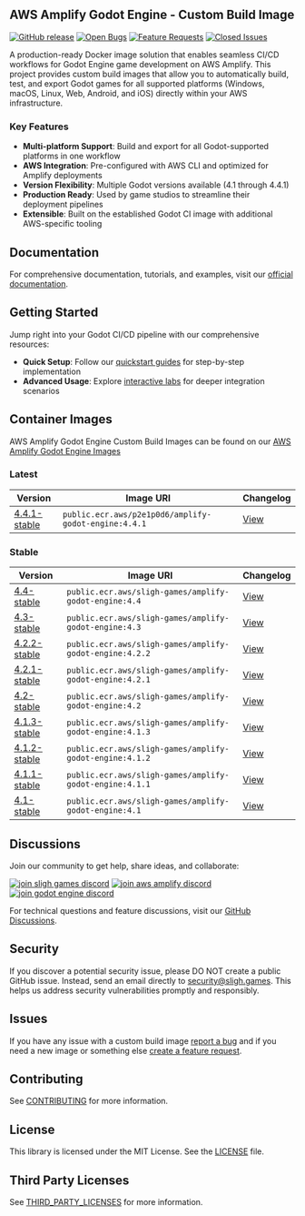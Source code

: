 ## AWS Amplify Godot Engine - Custom Build Image

[![GitHub release](https://img.shields.io/github/release/sligh-games/amplify-godot-engine-custom-build-image)](https://github.com/sligh-games/amplify-godot-engine-custom-build-image/releases)
[![Open Bugs](https://img.shields.io/github/issues/sligh-games/amplify-godot-engine-custom-build-image/bug?color=d73a4a&label=bugs)](https://github.com/sligh-games/amplify-godot-engine-custom-build-image/issues?q=is%3Aissue+is%3Aopen+label%3Abug)
[![Feature Requests](https://img.shields.io/github/issues/sligh-games/amplify-godot-engine-custom-build-image/feature-request?color=ff9001&label=enhancement)](https://github.com/sligh-games/amplify-godot-engine-custom-build-image/issues?q=is%3Aissue+label%3Aenhancement+is%3Aopen)
[![Closed Issues](https://img.shields.io/github/issues-closed/sligh-games/amplify-godot-engine-custom-build-image?color=%2325CC00&label=issues%20closed)](https://github.com/sligh-games/amplify-godot-engine-custom-build-image/issues?q=is%3Aissue+is%3Aclosed+)

A production-ready Docker image solution that enables seamless CI/CD workflows for Godot Engine game development on AWS Amplify. This project provides custom build images that allow you to automatically build, test, and export Godot games for all supported platforms (Windows, macOS, Linux, Web, Android, and iOS) directly within your AWS infrastructure.

### Key Features

- **Multi-platform Support**: Build and export for all Godot-supported platforms in one workflow
- **AWS Integration**: Pre-configured with AWS CLI and optimized for Amplify deployments
- **Version Flexibility**: Multiple Godot versions available (4.1 through 4.4.1)
- **Production Ready**: Used by game studios to streamline their deployment pipelines
- **Extensible**: Built on the established Godot CI image with additional AWS-specific tooling
## Documentation

For comprehensive documentation, tutorials, and examples, visit our [official documentation](https://docs.sligh.games/#!/en/amplify-godot).

## Getting Started

Jump right into your Godot CI/CD pipeline with our comprehensive resources:
- **Quick Setup**: Follow our [quickstart guides](https://docs.sligh.games/#!/en/amplify-godot/get-started) for step-by-step implementation
- **Advanced Usage**: Explore [interactive labs](https://docs.sligh.games/#!/en/amplify-godot) for deeper integration scenarios

## Container Images

AWS Amplify Godot Engine Custom Build Images can be found on our [AWS Amplify Godot Engine Images](https://gallery.ecr.aws/p2e1p0d6/amplify-godot-engine)

### Latest

| Version | Image URI | Changelog |
| --- | --- | --- |
| [4.4.1-stable](https://godotengine.org/download/archive/4.4.1-stable) | ```public.ecr.aws/p2e1p0d6/amplify-godot-engine:4.4.1``` | [View](https://godotengine.github.io/godot-interactive-changelog/#4.4.1-stable) |

### Stable

| Version | Image URI | Changelog |
| --- | --- | --- |
| [4.4-stable](https://godotengine.org/download/archive/4.4-stable) | ```public.ecr.aws/sligh-games/amplify-godot-engine:4.4``` | [View](https://godotengine.github.io/godot-interactive-changelog/#4.4-stable) |
| [4.3-stable](https://godotengine.org/download/archive/4.3-stable) | ```public.ecr.aws/sligh-games/amplify-godot-engine:4.3``` | [View](https://godotengine.github.io/godot-interactive-changelog/#4.3-stable) |
| [4.2.2-stable](https://godotengine.org/download/archive/4.2.2-stable) | ```public.ecr.aws/sligh-games/amplify-godot-engine:4.2.2``` | [View](https://godotengine.github.io/godot-interactive-changelog/#4.2.2-stable) |
| [4.2.1-stable](https://godotengine.org/download/archive/4.2.1-stable) | ```public.ecr.aws/sligh-games/amplify-godot-engine:4.2.1``` | [View](https://godotengine.github.io/godot-interactive-changelog/#4.2.1-stable) |
| [4.2-stable](https://godotengine.org/download/archive/4.2-stable) | ```public.ecr.aws/sligh-games/amplify-godot-engine:4.2``` | [View](https://godotengine.github.io/godot-interactive-changelog/#4.2-stable) |
| [4.1.3-stable](https://godotengine.org/download/archive/4.1.3-stable) | ```public.ecr.aws/sligh-games/amplify-godot-engine:4.1.3``` | [View](https://godotengine.github.io/godot-interactive-changelog/#4.1.3-stable) |
| [4.1.2-stable](https://godotengine.org/download/archive/4.1.2-stable) | ```public.ecr.aws/sligh-games/amplify-godot-engine:4.1.2``` | [View](https://godotengine.github.io/godot-interactive-changelog/#4.1.2-stable) |
| [4.1.1-stable](https://godotengine.org/download/archive/4.1.1-stable) | ```public.ecr.aws/sligh-games/amplify-godot-engine:4.1.1``` | [View](https://godotengine.github.io/godot-interactive-changelog/#4.1.1-stable) |
| [4.1-stable](https://godotengine.org/download/archive/4.1-stable) | ```public.ecr.aws/sligh-games/amplify-godot-engine:4.1``` | [View](https://godotengine.github.io/godot-interactive-changelog/#4.1-stable) |

## Discussions

Join our community to get help, share ideas, and collaborate:

[![join sligh games discord](https://img.shields.io/discord/1371568283307868190?logo=discord&label=Sligh%20Games)](https://discord.gg/qN2q77zNDa)
[![join aws amplify discord](https://img.shields.io/discord/308323056592486420?logo=discord&label=AWS%20Amplify)](https://discord.gg/amplify)
[![join godot engine discord](https://img.shields.io/discord/1235157165589794909?logo=discord&label=Godot%20Engine)](https://discord.gg/godotengine)

For technical questions and feature discussions, visit our [GitHub Discussions](https://github.com/orgs/sligh-games/discussions).

## Security

If you discover a potential security issue, please DO NOT create a public GitHub issue. Instead, send an email directly to [security@sligh.games](mailto:security@sligh.games). This helps us address security vulnerabilities promptly and responsibly.

## Issues

If you have any issue with a custom build image [report a bug](https://github.com/sligh-games/amplify-godot-engine-custom-build-image/issues/new?assignees=&labels=&projects=&template=bug_report.md&title=) and if you need a new image or something else [create a feature request](https://github.com/sligh-games/amplify-godot-engine-custom-build-image/issues/new?assignees=&labels=&projects=&template=feature_request.md&title=).

## Contributing

See [CONTRIBUTING](CONTRIBUTING.md) for more information.

## License

This library is licensed under the MIT License. See the [LICENSE](LICENSE.md) file.

## Third Party Licenses

See [THIRD_PARTY_LICENSES](THIRD_PARTY_LICENSES.md) for more information.

